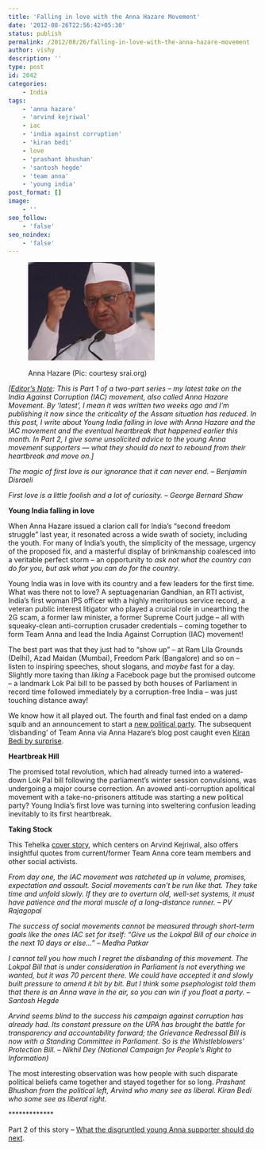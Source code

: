 ```yaml
---
title: 'Falling in love with the Anna Hazare Movement'
date: '2012-08-26T22:56:42+05:30'
status: publish
permalink: /2012/08/26/falling-in-love-with-the-anna-hazare-movement
author: vishy
description: ''
type: post
id: 2042
categories: 
    - India
tags:
    - 'anna hazare'
    - 'arvind kejriwal'
    - iac
    - 'india against corruption'
    - 'kiran bedi'
    - love
    - 'prashant bhushan'
    - 'santosh hegde'
    - 'team anna'
    - 'young india'
post_format: []
image:
    - ''
seo_follow:
    - 'false'
seo_noindex:
    - 'false'
---
```

<figure aria-describedby="caption-attachment-2043" class="wp-caption alignleft" id="attachment_2043" style="width: 255px">

[![](../../../../uploads/2012/08/anna_hazare_srai_org.jpeg "anna_hazare_srai_org")](http://www.ulaar.com/wp-content/uploads/2012/08/anna_hazare_srai_org.jpeg)<figcaption class="wp-caption-text" id="caption-attachment-2043">Anna Hazare (Pic: courtesy srai.org)</figcaption></figure>

*\[<span style="text-decoration: underline;">Editor’s Note</span>: This is Part 1 of a two-part series – my latest take on the India Against Corruption (IAC) movement, also called Anna Hazare Movement. By ‘latest’, I mean it was written two weeks ago and I’m publishing it now since the criticality of the Assam situation has reduced. In this post, I write about Young India falling in love with Anna Hazare and the IAC movement and the eventual heartbreak that happened earlier this month. In Part 2, I give some unsolicited advice to the young Anna movement supporters — what they should do next to rebound from their heartbreak and move on.\]*

*The magic of first love is our ignorance that it can never end. – Benjamin Disraeli*

*First love is a little foolish and a lot of curiosity. – George Bernard Shaw*

**Young India falling in love**

When Anna Hazare issued a clarion call for India’s “second freedom struggle” last year, it resonated across a wide swath of society, including the youth. For many of India’s youth, the simplicity of the message, urgency of the proposed fix, and a masterful display of brinkmanship coalesced into a veritable perfect storm – an opportunity to *ask not what the country can do for you, but ask what you can do for the country*.

Young India was in love with its country and a few leaders for the first time. What was there not to love? A septuagenarian Gandhian, an RTI activist, India’s first woman IPS officer with a highly meritorious service record, a veteran public interest litigator who played a crucial role in unearthing the 2G scam, a former law minister, a former Supreme Court judge – all with squeaky-clean anti-corruption crusader credentials – coming together to form Team Anna and lead the India Against Corruption (IAC) movement!

The best part was that they just had to “show up” – at Ram Lila Grounds (Delhi), Azad Maidan (Mumbai), Freedom Park (Bangalore) and so on – listen to inspiring speeches, shout slogans, and *maybe* fast for a day. Slightly more taxing than *liking* a Facebook page but the promised outcome – a landmark Lok Pal bill to be passed by both houses of Parliament in record time followed immediately by a corruption-free India – was just touching distance away!

We know how it all played out. The fourth and final fast ended on a damp squib and an announcement to start a [new political party](http://www.firstpost.com/india/team-anna-ends-fast-with-creation-of-political-party-404230.html). The subsequent ‘disbanding’ of Team Anna via Anna Hazare’s blog post caught even [Kiran Bedi by surprise](http://www.firstpost.com/politics/kiran-bedi-clearly-clueless-about-team-anna-disbanding-407548.html).

**Heartbreak Hill**

The promised total revolution, which had already turned into a watered-down Lok Pal bill following the parliament’s winter session convulsions, was undergoing a major course correction. An avowed anti-corruption apolitical movement with a take-no-prisoners attitude was starting a new political party? Young India’s first love was turning into sweltering confusion leading inevitably to its first heartbreak.

**Taking Stock**

This Tehelka [cover story](http://www.tehelka.com/story_main53.asp?filename=Ne180812Coverstory.asp), which centers on Arvind Kejriwal, also offers insightful quotes from current/former Team Anna core team members and other social activists.

*From day one, the IAC movement was ratcheted up in volume, promises, expectation and assault. Social movements can’t be run like that. They take time and unfold slowly. If they are to overturn old, well-set systems, it must have patience and the moral muscle of a long-distance runner. – PV Rajagopal*

*The success of social movements cannot be measured through short-term goals like the ones IAC set for itself: “Give us the Lokpal Bill of our choice in the next 10 days or else…” – Medha Patkar*

*I cannot tell you how much I regret the disbanding of this movement. The Lokpal Bill that is under consideration in Parliament is not everything we wanted, but it was 70 percent there. We could have accepted it and slowly built pressure to amend it bit by bit. But I think some psephologist told them that there is an Anna wave in the air, so you can win if you float a party. – Santosh Hegde*

*Arvind seems blind to the success his campaign against corruption has already had. Its constant pressure on the UPA has brought the battle for transparency and accountability forward; the Grievance Redressal Bill is now with a Standing Committee in Parliament. So is the Whistleblowers’ Protection Bill. – Nikhil Dey (National Campaign for People’s Right to Information)*

The most interesting observation was how people with such disparate political beliefs came together and stayed together for so long. *Prashant Bhushan from the political left, Arvind who many see as liberal. Kiran Bedi who some see as liberal right.*

\*\*\*\*\*\*\*\*\*\*\*\*\*

Part 2 of this story – [What the disgruntled young Anna supporter should do next](http://www.ulaar.com/2012/08/27/what-the-disgruntled-young-anna-supporter-should-do-next/).